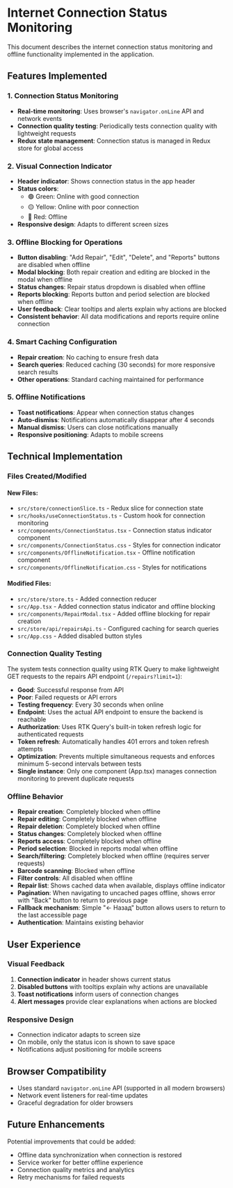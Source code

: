 # Internet Connection Status Monitoring

This document describes the internet connection status monitoring and offline functionality implemented in the application.

## Features Implemented

### 1. Connection Status Monitoring
- **Real-time monitoring**: Uses browser's `navigator.onLine` API and network events
- **Connection quality testing**: Periodically tests connection quality with lightweight requests
- **Redux state management**: Connection status is managed in Redux store for global access

### 2. Visual Connection Indicator
- **Header indicator**: Shows connection status in the app header
- **Status colors**: 
  - 🟢 Green: Online with good connection
  - 🟡 Yellow: Online with poor connection  
  - 🔴 Red: Offline
- **Responsive design**: Adapts to different screen sizes

### 3. Offline Blocking for Operations
- **Button disabling**: "Add Repair", "Edit", "Delete", and "Reports" buttons are disabled when offline
- **Modal blocking**: Both repair creation and editing are blocked in the modal when offline
- **Status changes**: Repair status dropdown is disabled when offline
- **Reports blocking**: Reports button and period selection are blocked when offline
- **User feedback**: Clear tooltips and alerts explain why actions are blocked
- **Consistent behavior**: All data modifications and reports require online connection

### 4. Smart Caching Configuration
- **Repair creation**: No caching to ensure fresh data
- **Search queries**: Reduced caching (30 seconds) for more responsive search results
- **Other operations**: Standard caching maintained for performance

### 5. Offline Notifications
- **Toast notifications**: Appear when connection status changes
- **Auto-dismiss**: Notifications automatically disappear after 4 seconds
- **Manual dismiss**: Users can close notifications manually
- **Responsive positioning**: Adapts to mobile screens

## Technical Implementation

### Files Created/Modified

#### New Files:
- `src/store/connectionSlice.ts` - Redux slice for connection state
- `src/hooks/useConnectionStatus.ts` - Custom hook for connection monitoring
- `src/components/ConnectionStatus.tsx` - Connection status indicator component
- `src/components/ConnectionStatus.css` - Styles for connection indicator
- `src/components/OfflineNotification.tsx` - Offline notification component
- `src/components/OfflineNotification.css` - Styles for notifications

#### Modified Files:
- `src/store/store.ts` - Added connection reducer
- `src/App.tsx` - Added connection status indicator and offline blocking
- `src/components/RepairModal.tsx` - Added offline blocking for repair creation
- `src/store/api/repairsApi.ts` - Configured caching for search queries
- `src/App.css` - Added disabled button styles

### Connection Quality Testing
The system tests connection quality using RTK Query to make lightweight GET requests to the repairs API endpoint (`/repairs?limit=1`):
- **Good**: Successful response from API
- **Poor**: Failed requests or API errors
- **Testing frequency**: Every 30 seconds when online
- **Endpoint**: Uses the actual API endpoint to ensure the backend is reachable
- **Authorization**: Uses RTK Query's built-in token refresh logic for authenticated requests
- **Token refresh**: Automatically handles 401 errors and token refresh attempts
- **Optimization**: Prevents multiple simultaneous requests and enforces minimum 5-second intervals between tests
- **Single instance**: Only one component (App.tsx) manages connection monitoring to prevent duplicate requests

### Offline Behavior
- **Repair creation**: Completely blocked when offline
- **Repair editing**: Completely blocked when offline
- **Repair deletion**: Completely blocked when offline
- **Status changes**: Completely blocked when offline
- **Reports access**: Completely blocked when offline
- **Period selection**: Blocked in reports modal when offline
- **Search/filtering**: Completely blocked when offline (requires server requests)
- **Barcode scanning**: Blocked when offline
- **Filter controls**: All disabled when offline
- **Repair list**: Shows cached data when available, displays offline indicator
- **Pagination**: When navigating to uncached pages offline, shows error with "Back" button to return to previous page
- **Fallback mechanism**: Simple "← Назад" button allows users to return to the last accessible page
- **Authentication**: Maintains existing behavior

## User Experience

### Visual Feedback
1. **Connection indicator** in header shows current status
2. **Disabled buttons** with tooltips explain why actions are unavailable
3. **Toast notifications** inform users of connection changes
4. **Alert messages** provide clear explanations when actions are blocked

### Responsive Design
- Connection indicator adapts to screen size
- On mobile, only the status icon is shown to save space
- Notifications adjust positioning for mobile screens

## Browser Compatibility
- Uses standard `navigator.onLine` API (supported in all modern browsers)
- Network event listeners for real-time updates
- Graceful degradation for older browsers

## Future Enhancements
Potential improvements that could be added:
- Offline data synchronization when connection is restored
- Service worker for better offline experience
- Connection quality metrics and analytics
- Retry mechanisms for failed requests
